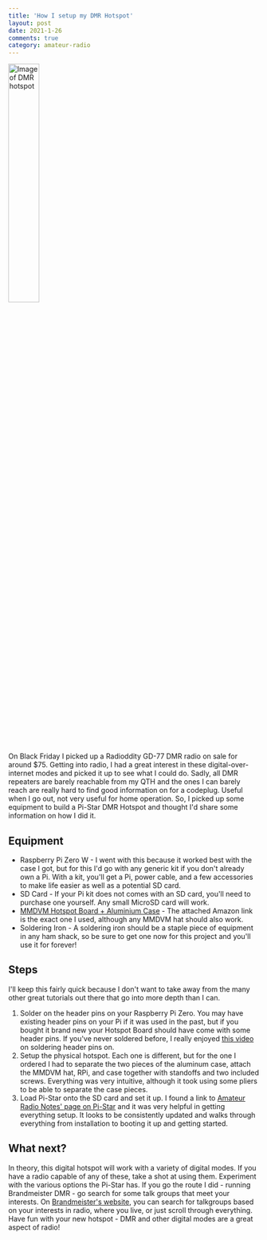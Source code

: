 ```yaml
---
title: 'How I setup my DMR Hotspot'
layout: post
date: 2021-1-26
comments: true
category: amateur-radio
---
```


<img src='https://ko4jzt.s3.amazonaws.com/site/images/blog/2020-1-26-dmr-hotspot.jpg' width='35%' height='35%' alt='Image of DMR hotspot'>

On Black Friday I picked up a Radioddity GD-77 DMR radio on sale for around $75. Getting into radio, I had a great interest in these digital-over-internet modes and picked it up to see what I could do. Sadly, all DMR repeaters are barely reachable from my QTH and the ones I can barely reach are really hard to find good information on for a codeplug. Useful when I go out, not very useful for home operation. So, I picked up some equipment to build a Pi-Star DMR Hotspot and thought I'd share some information on how I did it.

## Equipment

* Raspberry Pi Zero W - I went with this because it worked best with the case I got, but for this I'd go with any generic kit if you don't already own a Pi. With a kit, you'll get a Pi, power cable, and a few accessories to make life easier as well as a potential SD card.
* SD Card - If your Pi kit does not comes with an SD card, you'll need to purchase one yourself. Any small MicroSD card will work.
* [MMDVM Hotspot Board + Aluminium Case](https://www.amazon.com/gp/product/B07Z8YP5VJ/ref=ppx_yo_dt_b_asin_title_o02_s01?ie=UTF8&psc=1) - The attached Amazon link is the exact one I used, although any MMDVM hat should also work. 
* Soldering Iron - A soldering iron should be a staple piece of equipment in any ham shack, so be sure to get one now for this project and you'll use it for forever!

## Steps

I'll keep this fairly quick because I don't want to take away from the many other great tutorials out there that go into more depth than I can.

1. Solder on the header pins on your Raspberry Pi Zero. You may have existing header pins on your Pi if it was used in the past, but if you bought it brand new your Hotspot Board should have come with some header pins. If you've never soldered before, I really enjoyed [this video](https://www.youtube.com/watch?v=UDdbaMk39tM&t=350s&ab_channel=BasvanderSluis) on soldering header pins on.
2. Setup the physical hotspot. Each one is different, but for the one I ordered I had to separate the two pieces of the aluminum case, attach the MMDVM hat, RPi, and case together with standoffs and two included screws. Everything was very intuitive, although it took using some pliers to be able to separate the case pieces.
3. Load Pi-Star onto the SD card and set it up. I found a link to [Amateur Radio Notes' page on Pi-Star](https://amateurradionotes.com/pi-star.htm) and it was very helpful in getting everything setup. It looks to be consistently updated and walks through everything from installation to booting it up and getting started.

## What next?

In theory, this digital hotspot will work with a variety of digital modes. If you have a radio capable of any of these, take a shot at using them. Experiment with the various options the Pi-Star has. If you go the route I did - running Brandmeister DMR - go search for some talk groups that meet your interests. On [Brandmeister's website](https://brandmeister.network/?page=talkgroups), you can search for talkgroups based on your interests in radio, where you live, or just scroll through everything. Have fun with your new hotspot - DMR and other digital modes are a great aspect of radio!